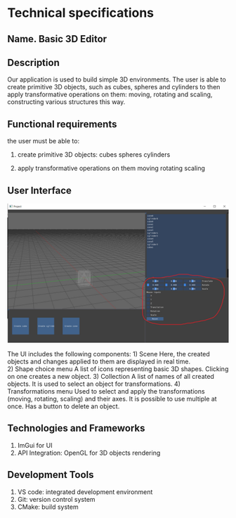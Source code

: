 # Technical specifications

## Name. Basic 3D Editor

## Description

Our application is used to build simple 3D environments. 
The user is able to create primitive 3D objects, such as cubes, spheres and cylinders to then apply transformative operations on them: moving, rotating and scaling, constructing various structures this way.

## Functional requirements

the user must be able to:

1) create primitive 3D objects:
cubes
spheres
cylinders

3) apply transformative operations on them
moving
rotating
scaling

## User Interface

![image](https://github.com/laovapya/Velikiy-Project/blob/main/form.jpg)

The UI includes the following components:
    1) Scene 
Here, the created objects and changes applied to them are displayed in real time.  
    2) Shape choice menu 
A list of icons representing basic 3D shapes. Clicking on one creates a new object. 
    3)  Collection
A list of names of all created objects. It is used to select an object for transformations. 
    4) Transformations menu
Used to select and apply the transformations (moving, rotating, scaling) and their axes. It is possible to use multiple at once. Has a button to delete an object. 

## Technologies and Frameworks
  1) ImGui for UI
  2) API Integration: OpenGL for 3D objects rendering

## Development Tools
  1) VS code: integrated development environment
  2) Git: version control system
  3) CMake: build system





